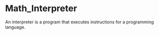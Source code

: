 # Math_Interpreter
An interpreter is a program that executes instructions for a programming language.

